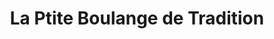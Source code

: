 ---
title: "La Ptite Boulange de Tradition"
url: /les-sables-dolonne/la-ptite-boulange-de-tradition/
shop: boulangerie
---